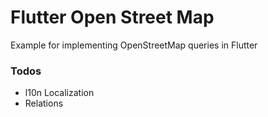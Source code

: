 # Flutter Open Street Map

Example for implementing OpenStreetMap queries in Flutter




### Todos
- l10n Localization
- Relations